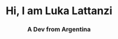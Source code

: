 <h1 align="center">Hi, I am Luka Lattanzi</h1>
<h3 align="center">A Dev from Argentina</h3>
<div align="center">
<img src="https://media.tenor.com/5XUkpMm5hSwAAAAd/isagi-blue-lock.gif" alt="">
</div>
